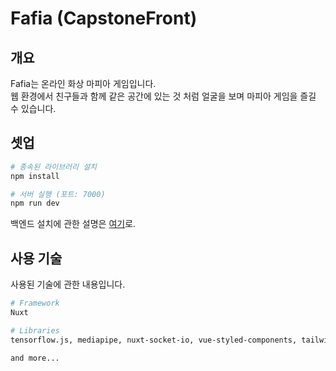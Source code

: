 # Fafia (CapstoneFront)

## 개요

Fafia는 온라인 화상 마피아 게임입니다.   
웹 환경에서 친구들과 함께 같은 공간에 있는 것 처럼 얼굴을 보며 마피아 게임을 즐길 수 있습니다.

## 셋업

```bash
# 종속된 라이브러리 설치
npm install

# 서버 실행 (포트: 7000)
npm run dev
```

백엔드 설치에 관한 설명은 [여기](https://github.com/MJoon-Jung/Mafia)로.

## 사용 기술

사용된 기술에 관한 내용입니다.

```bash
# Framework
Nuxt

# Libraries
tensorflow.js, mediapipe, nuxt-socket-io, vue-styled-components, tailwindCSS

and more...
```

